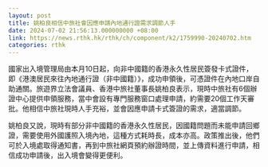 ```yaml
---
layout: post
title: 姚柏良相信中旅社會因應申請內地通行證需求調節人手
date: 2024-07-02 21:56:13.000000000 +08:00
link: https://news.rthk.hk/rthk/ch/component/k2/1759990-20240702.htm
categories: rthk
---
```


國家出入境管理局由本月10日起，向非中國籍的香港永久性居民簽發卡式證件，即《港澳居民來往內地通行證（非中國籍）》，成功申領後，可憑證件在內地口岸自助通關。旅遊界立法會議員、香港中旅社董事長姚柏良表示，現時中旅社有6個辦證中心提供申領服務，當中會設有專門服務窗口處理申請，約需要20個工作天審批。他相信中旅社現時人手充裕，並會因應申請卡式簽證的需求，適當調節。

姚柏良又說，現時有部分非中國籍的香港永久性居民，因國籍問題而未能申請回鄉證，需要使用外國護照入境內地，這種方式耗時長，成本亦高。政策推出後，他們可於入境處取得通知書，再到中旅社網頁預約辦證時間，並上傳資料進行申請，相信成功申請後，出入境會變得更便利。
